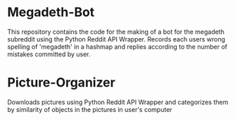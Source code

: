 # Megadeth-Bot
This repository contains the code for the making of a bot for the megadeth subreddit using the Python Reddit API Wrapper.
Records each users wrong spelling of 'megadeth' in a hashmap and replies according to the number of mistakes committed by user.

# Picture-Organizer
Downloads pictures using Python Reddit API Wrapper and categorizes them by similarity of objects in the pictures in user's computer
